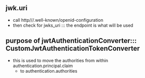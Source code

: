 
## jwk.uri
- call http//<AUTH-SERVER>/.well-known/openid-configuration
- then check for jwks_uri ::: the endpoint is what will be used 


## purpose of jwtAuthenticationConverter::: CustomJwtAuthenticationTokenConverter
- this is used to move the authorities from within authentication.principal.claim
    - to authentication.authorities
